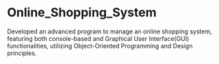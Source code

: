 # Online_Shopping_System
Developed an advanced program to manage an online shopping system, featuring both console-based and Graphical User Interface(GUI) functionalities, utilizing Object-Oriented Programming and Design principles.
